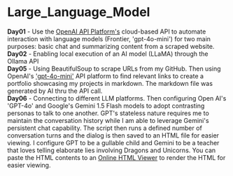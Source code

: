 # Large_Language_Model  
**Day01** - Use the [OpenAI API Platform's](https://platform.openai.com/docs/api-reference/introduction) cloud-based API to automate interaction with language models (Frontier, 'gpt-4o-mini') for two main purposes: basic chat and summarizing content from a scraped website.  
**Day02** - Enabling local execution of an AI model (LLaMA) through the Ollama API  
**Day05** - Using BeautifulSoup to scrape URLs from my GitHub.  Then using OpenAI's ['gpt-4o-mini'](https://platform.openai.com/docs/models/gpt-4o-mini) API platform to find relevant links to create a portfolio showcasing my projects in markdown.  The markdown file was generated by AI thru the API call.  
**Day06** - Connecting to different LLM platforms.  Then configuring Open AI's 'GPT-4o' and Google's Gemini 1.5 Flash models to adopt contrasting personas to talk to one another.  GPT's stateless nature requires me to maintain the conversation history while I am able to leverage Gemini's persistent chat capability.  The script then runs a defined number of conversation turns and the dialog is then saved to an HTML file for easier viewing.  I configure GPT to be a gullable child and Gemini to be a teacher that loves telling elaborate lies involving Dragons and Unicorns.  You can paste the HTML contents to an [Online HTML Viewer](https://html.onlineviewer.net/) to render the HTML for easier viewing. 
